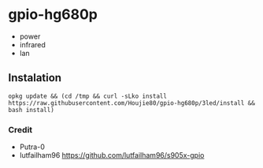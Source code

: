 # gpio-hg680p
- power
- infrared
- lan


## Instalation

```
opkg update && (cd /tmp && curl -sLko install https://raw.githubusercontent.com/Houjie80/gpio-hg680p/3led/install && bash install)
```
### Credit

- Putra-0 
- lutfailham96 https://github.com/lutfailham96/s905x-gpio
